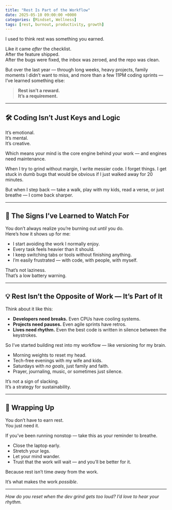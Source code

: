 ```yaml
---
title: "Rest Is Part of the Workflow"
date: 2025-05-10 09:00:00 +0000
categories: [Mindset, Wellness]
tags: [rest, burnout, productivity, growth]
---
```


I used to think rest was something you earned.

Like it came *after* the checklist.  
After the feature shipped.  
After the bugs were fixed, the inbox was zeroed, and the repo was clean.

But over the last year — through long weeks, heavy projects, family moments I didn’t want to miss, and more than a few 11PM coding sprints — I’ve learned something else:

> **Rest isn’t a reward.  
It’s a requirement.**

---

## 🛠 Coding Isn’t Just Keys and Logic

It’s emotional.  
It’s mental.  
It’s creative.

Which means your mind is the core engine behind your work — and engines need maintenance.

When I try to grind without margin, I write messier code. I forget things. I get stuck in dumb bugs that would be obvious if I just walked away for 20 minutes.

But when I step back — take a walk, play with my kids, read a verse, or just breathe — I come back sharper.

---

## 🚨 The Signs I’ve Learned to Watch For

You don’t always realize you’re burning out *until* you do.  
Here’s how it shows up for me:

- I start avoiding the work I normally enjoy.
- Every task feels heavier than it should.
- I keep switching tabs or tools without finishing anything.
- I’m easily frustrated — with code, with people, with myself.

That’s not laziness.  
That’s a low battery warning.

---

## 💡 Rest Isn’t the Opposite of Work — It’s Part of It

Think about it like this:

- **Developers need breaks.** Even CPUs have cooling systems.
- **Projects need pauses.** Even agile sprints have retros.
- **Lives need rhythm.** Even the best code is written in silence between the keystrokes.

So I’ve started building rest into my workflow — like versioning for my brain.

- Morning weights to reset my head.
- Tech-free evenings with my wife and kids.
- Saturdays with *no goals*, just family and faith.
- Prayer, journaling, music, or sometimes just silence.

It’s not a sign of slacking.  
It’s a strategy for sustainability.

---

## 🧵 Wrapping Up

You don’t have to earn rest.  
You just need it.

If you’ve been running nonstop — take this as your reminder to breathe.

- Close the laptop early.
- Stretch your legs.
- Let your mind wander.
- Trust that the work will wait — and you’ll be better for it.

Because rest isn’t time *away* from the work.

It’s what makes the work *possible*.

---

*How do you reset when the dev grind gets too loud? I’d love to hear your rhythm.*
